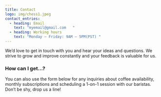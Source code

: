 ```yaml
---
title: Contact
logo: img/chess1.jpeg
contact_entries:
  - heading: Email
    text: "myemail@gmail.com   "
  - heading: Working hours
    text: "Monday – Friday: 9AM – 5PM(PST) "
---
```


We’d love to get in touch with you and hear your ideas and
questions. We strive to grow and improve constantly and your feedback
is valuable for us.

<h3 class="f4 b lh-title mb2">How can I get…?</h3>

You can also use the form below for any inquiries about coffee
availability, monthly subscriptions and scheduling a 1-on-1 session
with our baristas. Don’t be shy, drop us a line!
